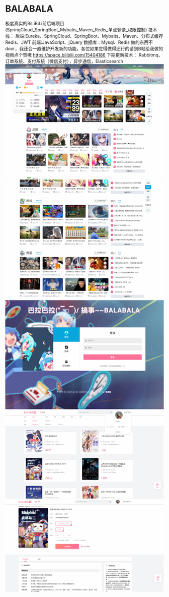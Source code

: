 # BALABALA
极度真实的BiLiBiLi前后端项目(SpringCloud_SpringBoot_Mybatis_Maven_Redis_单点登录_权限控制)
  技术栈：
      后端:Eureka、SpringCloud、SpringBoot、Mybaits、Maven、分布式缓存Redis、JWT
      前端:JavaScript、jQuery
      数据库：Mysql、Redis
做的东西不door，我还会一直维护开发新的功能，各位如果觉得做得还行的请到B站给我做的视频点个赞嗷
https://space.bilibili.com/15404186
下期更新技术：
  Rabbitmq、订单系统、支付系统（微信支付），异步通信，Elasticsearch
![image](https://github.com/XiaoLingShuShu/BALABALA/blob/master/Source/QQ截图20200225184106.png)
![image](https://github.com/XiaoLingShuShu/BALABALA/blob/master/Source/QQ截图20200225184119.png)
![image](https://github.com/XiaoLingShuShu/BALABALA/blob/master/Source/QQ截图20200225184135.png)
![image](https://github.com/XiaoLingShuShu/BALABALA/blob/master/Source/QQ截图20200225184223.png)
![image](https://github.com/XiaoLingShuShu/BALABALA/blob/master/Source/QQ截图20200225184240.png)
